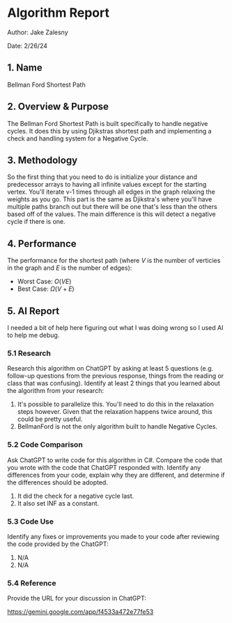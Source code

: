 # Algorithm Report

Author: Jake Zalesny

Date: 2/26/24

## 1. Name
Bellman Ford Shortest Path

## 2. Overview & Purpose
The Bellman Ford Shortest Path is built specifically to handle negative cycles. It does this by using Djikstras shortest path and implementing a check and handling system for a Negative Cycle. 

## 3. Methodology
So the first thing that you need to do is initialize your distance and predecessor arrays to having all infinite values except for the starting vertex. You'll iterate v-1 times through all edges in the graph relaxing the weights as you go. This part is the same as Djikstra's where you'll have multiple paths branch out but there will be one that's less than the others based off of the values. The main difference is this will detect a negative cycle if there is one.   

## 4. Performance

The performance for the shortest path (where $V$ is the number of verticies in the graph and $E$ is the number of edges):

* Worst Case: $O(VE)$
* Best Case: $\Omega(V + E)$

## 5. AI Report

I needed a bit of help here figuring out what I was doing wrong so I used AI to help me debug. 

### 5.1 Research

Research this algorithm on ChatGPT by asking at least 5 questions (e.g. follow-up questions from the previous response, things from the reading or class that was confusing).  Identify at least 2 things that you learned about the algorithm from your research:

1. It's possible to parallelize this. You'll need to do this in the relaxation steps however. Given that the relaxation happens twice around, this could be pretty useful. 
2. BellmanFord is not the only algorithm built to handle Negative Cycles. 

### 5.2 Code Comparison

Ask ChatGPT to write code for this algorithm in C#.  Compare the code that you wrote with the code that ChatGPT responded with.  Identify any differences from your code, explain why they are different, and determine if the differences should be adopted.

1. It did the check for a negative cycle last. 
2. It also set INF as a constant. 

### 5.3 Code Use

Identify any fixes or improvements you made to your code after reviewing the code provided by the ChatGPT:

1. N/A
2. N/A

### 5.4 Reference

Provide the URL for your discussion in ChatGPT:

https://gemini.google.com/app/f4533a472e77fe53

